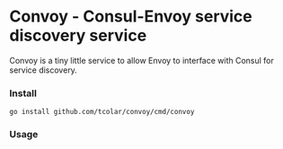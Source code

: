 # Convoy - Consul-Envoy service discovery service

Convoy is a tiny little service to allow Envoy to interface with Consul for service discovery.

### Install
```
go install github.com/tcolar/convoy/cmd/convoy
```

### Usage 
